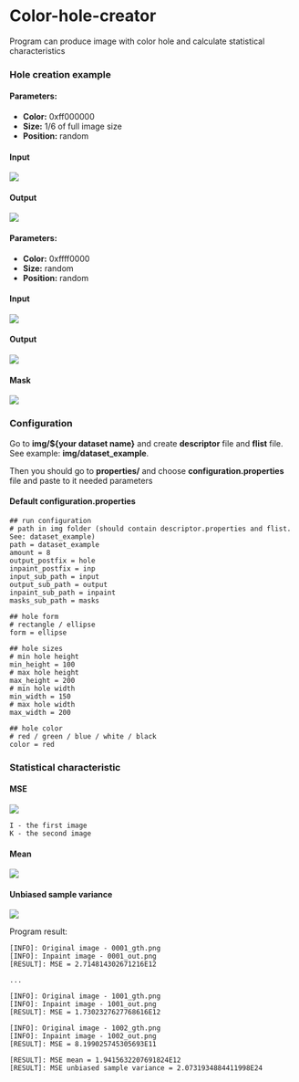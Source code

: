 # Color-hole-creator

Program can produce image with color hole and calculate statistical characteristics

### Hole creation example

#### Parameters:

   - **Color:** 0xff000000
   - **Size:** 1/6 of full image size
   - **Position:** random

#### Input

![](https://github.com/NikitaDestrain/color-hole-creator/blob/master/readme-resources/example.jpg)

#### Output

![](https://github.com/NikitaDestrain/color-hole-creator/blob/master/readme-resources/black-hole-example.jpg)

#### Parameters:

   - **Color:** 0xffff0000
   - **Size:** random
   - **Position:** random

#### Input

![](https://github.com/NikitaDestrain/color-hole-creator/blob/master/readme-resources/example.jpg)

#### Output

![](https://github.com/NikitaDestrain/color-hole-creator/blob/master/readme-resources/example_hole_3.jpg)

#### Mask

![](https://github.com/NikitaDestrain/color-hole-creator/blob/master/readme-resources/example_hole_mask_3.jpg)

### Configuration

Go to **img/${your dataset name}** and create **descriptor** file and **flist** file. See example: **img/dataset_example**.

Then you should go to **properties/** and choose **configuration.properties** file and paste to it needed parameters

#### Default configuration.properties

```
## run configuration
# path in img folder (should contain descriptor.properties and flist. See: dataset_example)
path = dataset_example
amount = 8
output_postfix = hole
inpaint_postfix = inp
input_sub_path = input
output_sub_path = output
inpaint_sub_path = inpaint
masks_sub_path = masks

## hole form
# rectangle / ellipse
form = ellipse

## hole sizes
# min hole height
min_height = 100
# max hole height
max_height = 200
# min hole width
min_width = 150
# max hole width
max_width = 200

## hole color
# red / green / blue / white / black
color = red
```

### Statistical characteristic

#### MSE

![](https://github.com/NikitaDestrain/color-hole-creator/blob/master/readme-resources/mse.PNG)

```
I - the first image 
K - the second image
```

#### Mean

![](https://github.com/NikitaDestrain/color-hole-creator/blob/master/readme-resources/mean.PNG)

#### Unbiased sample variance

![](https://github.com/NikitaDestrain/color-hole-creator/blob/master/readme-resources/var.PNG)

Program result:

```
[INFO]: Original image - 0001_gth.png
[INFO]: Inpaint image - 0001_out.png
[RESULT]: MSE = 2.714814302671216E12

...

[INFO]: Original image - 1001_gth.png
[INFO]: Inpaint image - 1001_out.png
[RESULT]: MSE = 1.7302327627768616E12

[INFO]: Original image - 1002_gth.png
[INFO]: Inpaint image - 1002_out.png
[RESULT]: MSE = 8.199025745305693E11

[RESULT]: MSE mean = 1.9415632207691824E12
[RESULT]: MSE unbiased sample variance = 2.0731934884411998E24
```
